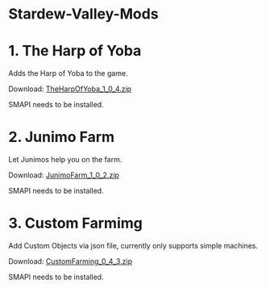 # Stardew-Valley-Mods

# 1. The Harp of Yoba
Adds the Harp of Yoba to the game.

Download: [TheHarpOfYoba_1_0_4.zip](https://github.com/Platonymous/Stardew-Valley-Mods/raw/master/TheHarpOfYoba/Mod/TheHarpOfYoba_1_0_4.zip)

SMAPI needs to be installed. 

# 2. Junimo Farm
Let Junimos help you on the farm.

Download: [JunimoFarm_1_0_2.zip](https://github.com/Platonymous/Stardew-Valley-Mods/raw/master/TheJunimoExpress/Mod/JunimoFarm_1_0_2.zip)

SMAPI needs to be installed. 

# 3. Custom Farmimg
Add Custom Objects via json file, currently only supports simple machines. 

Download: [CustomFarming_0_4_3.zip](https://github.com/Platonymous/Stardew-Valley-Mods/raw/master/CustomFarming/Mod/CustomFarming_0_4_3.zip)

SMAPI needs to be installed. 
